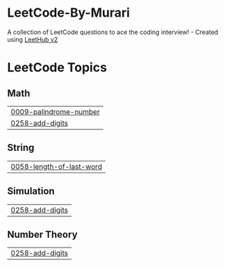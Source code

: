 # LeetCode-By-Murari
A collection of LeetCode questions to ace the coding interview! - Created using [LeetHub v2](https://github.com/arunbhardwaj/LeetHub-2.0)

<!---LeetCode Topics Start-->
# LeetCode Topics
## Math
|  |
| ------- |
| [0009-palindrome-number](https://github.com/7Murari/LeetCode-By-Murari/tree/master/0009-palindrome-number) |
| [0258-add-digits](https://github.com/7Murari/LeetCode-By-Murari/tree/master/0258-add-digits) |
## String
|  |
| ------- |
| [0058-length-of-last-word](https://github.com/7Murari/LeetCode-By-Murari/tree/master/0058-length-of-last-word) |
## Simulation
|  |
| ------- |
| [0258-add-digits](https://github.com/7Murari/LeetCode-By-Murari/tree/master/0258-add-digits) |
## Number Theory
|  |
| ------- |
| [0258-add-digits](https://github.com/7Murari/LeetCode-By-Murari/tree/master/0258-add-digits) |
<!---LeetCode Topics End-->
